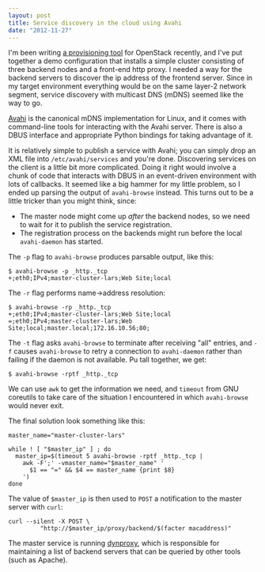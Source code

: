 ```yaml
---
layout: post
title: Service discovery in the cloud using Avahi
date: "2012-11-27"
---
```


I'm been writing [a provisioning tool][drifter] for OpenStack
recently, and I've put together a demo configuration that installs a
simple cluster consisting of three backend nodes and a front-end http
proxy.  I needed a way for the backend servers to discover the ip
address of the frontend server.  Since in my target environment
everything would be on the same layer-2 network segment, service
discovery with multicast DNS (mDNS) seemed like the way to go.

[Avahi][] is the canonical mDNS implementation for Linux, and it comes
with command-line tools for interacting with the Avahi server.  There
is also a DBUS interface and appropriate Python bindings for taking
advantage of it.

[Avahi]: http://avahi.org/

It is relatively simple to publish a service with Avahi; you can
simply drop an XML file into `/etc/avahi/services` and you're done.
Discovering services on the client is a little bit more complicated.
Doing it right would involve a chunk of code that interacts with DBUS
in an event-driven environment with lots of callbacks.  It seemed like
a big hammer for my little problem, so I ended up parsing the output
of `avahi-browse` instead.  This turns out to be a little tricker than
you might think, since:

- The master node might come up *after* the backend nodes, so we need
  to wait for it to publish the service registration.
- The registration process on the backends might run before the local
  `avahi-daemon` has started.

The `-p` flag to `avahi-browse` produces parsable output, like this:

    $ avahi-browse -p _http._tcp
    +;eth0;IPv4;master-cluster-lars;Web Site;local

The `-r` flag performs name->address resolution:

    $ avahi-browse -rp _http._tcp
    +;eth0;IPv4;master-cluster-lars;Web Site;local
    =;eth0;IPv4;master-cluster-lars;Web Site;local;master.local;172.16.10.56;80;

The `-t` flag asks `avahi-browse` to terminate after receiving "all"
entries, and `-f` causes `avahi-browse` to retry a connection to
`avahi-daemon` rather than failing if the daemon is not available. Pu
tall together, we get:

    $ avahi-browse -rptf _http._tcp

We can use `awk` to get the information we need, and `timeout` from
GNU coreutils to take care of the situation I encountered in which
`avahi-browse` would never exit.

The final solution look something like this:

    master_name="master-cluster-lars"

    while ! [ "$master_ip" ] ; do
      master_ip=$(timeout 5 avahi-browse -rptf _http._tcp |
        awk -F';' -vmaster_name="$master_name" '
          $1 == "=" && $4 == master_name {print $8}
        ')
    done

The value of `$master_ip` is then used to `POST` a notification to the
master server with `curl`:

    curl --silent -X POST \
             "http://$master_ip/proxy/backend/$(facter macaddress)"


The master service is running [dynproxy][], which is responsible for
maintaining a list of backend servers that can be queried by other
tools (such as Apache).

[drifter]: http://github.com/larsks/drifter
[dynproxy]: http://github.com/larsks/dynproxy-http

